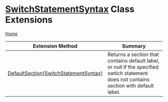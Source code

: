 <a name="_Top"></a>

# [SwitchStatementSyntax](https://docs.microsoft.com/en-us/dotnet/api/microsoft.codeanalysis.csharp.syntax.switchstatementsyntax) Class Extensions

[Home](../../../../../README.md#_Top)

| Extension Method | Summary |
| ---------------- | ------- |
| [DefaultSection(SwitchStatementSyntax)](../../../../../Roslynator/CSharp/SyntaxExtensions/DefaultSection/README.md#_Top) | Returns a section that contains default label, or null if the specified swtich statement does not contains section with default label\. |

